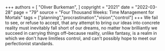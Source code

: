 +++
authors = [
  "Oliver Burkeman",
]
copyright = "2021"
date = "2022-03-28"
page = "79"
source = "Four Thousand Weeks: Time Management for Mortals"
tags = ["planning","procrastination","vision","control"]
+++
We fail to see, or refuse to accept, that any attempt to bring our ideas into concrete reality must inevitably fall short of our dreams, no matter how brilliantly we succeed in carrying things off–because reality, unlike fantasy, is a realm in which we don't have limitless control, and can't possibly hope to meet our perfectionist standards.
